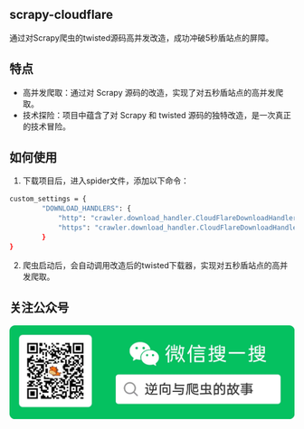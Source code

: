 ## scrapy-cloudflare
通过对Scrapy爬虫的twisted源码高并发改造，成功冲破5秒盾站点的屏障。

## 特点

- 高并发爬取：通过对 Scrapy 源码的改造，实现了对五秒盾站点的高并发爬取。
- 技术探险：项目中蕴含了对 Scrapy 和 twisted 源码的独特改造，是一次真正的技术冒险。

## 如何使用

1. 下载项目后，进入spider文件，添加以下命令：

```bash
custom_settings = {
        "DOWNLOAD_HANDLERS": {
            "http": "crawler.download_handler.CloudFlareDownloadHandler",
            "https": "crawler.download_handler.CloudFlareDownloadHandler",
        }
}
```
2. 爬虫启动后，会自动调用改造后的twisted下载器，实现对五秒盾站点的高并发爬取。

## 关注公众号
![WechatIMG339.jpg](WechatIMG339.jpg)